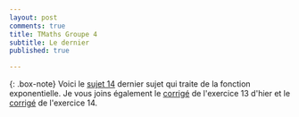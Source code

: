 ```yaml
---
layout: post
comments: true
title: TMaths Groupe 4
subtitle: Le dernier
published: true

---
```




{: .box-note}
Voici le [sujet 14](https://github.com/raveluz/raveluz.github.io/blob/master/pdf/Jour14.pdf) dernier sujet qui traite de la fonction exponentielle.
Je vous joins également le [corrigé](https://github.com/raveluz/raveluz.github.io/blob/master/pdf/Correction.Jour13.pdf) de l'exercice 13 d'hier et le [corrigé](https://github.com/raveluz/raveluz.github.io/blob/master/pdf/Correction.Jour14.pdf) de l'exercice 14.



